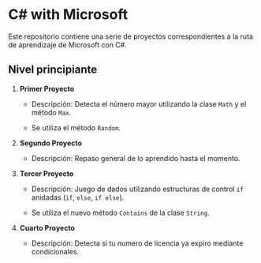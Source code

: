 # C# with Microsoft

Este repositorio contiene una serie de proyectos correspondientes a la ruta de aprendizaje de Microsoft con C#.

## Nivel principiante

1. **Primer Proyecto**
   - Descripción: Detecta el número mayor utilizando la clase `Math` y el método `Max`.
   
   - Se utiliza el método `Random`.
   
2. **Segundo Proyecto**
   - Descripción: Repaso general de lo aprendido hasta el momento.

3. **Tercer Proyecto**
   - Descripción: Juego de dados utilizando estructuras de control `if` anidadas (`if`, `else`, `if else`).

   - Se utiliza el nuevo método `Contains` de la clase `String`.
  
4. **Cuarto Proyecto**
   - Descripción: Detecta si tu numero de licencia ya expiro mediante condicionales.
